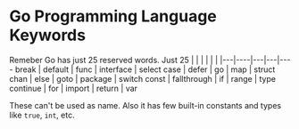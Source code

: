 # Go Programming Language Keywords

Remeber Go has just 25 reserved words. Just 25
| | | | | |
|---|----|---|---|----
break | default | func | interface | select
case | defer | go | map | struct
chan | else | goto | package | switch
const | fallthrough | if | range | type
continue | for | import | return | var

These can't be used as name. Also it has few built-in constants and types like `true`, `int`, etc.

